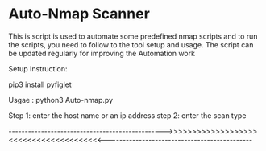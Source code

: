 # Auto-Nmap Scanner

This is script is used to automate some predefined nmap scripts and to run the scripts, you need to follow to the tool setup and usage.
The script can be updated regularly for improving the Automation work


Setup Instruction:

pip3 install pyfiglet



Usgae :
python3 Auto-nmap.py

Step 1: enter the host name or an ip address
step 2: enter the scan type



------------------------------------------------>>>>>>>>>>>>>>>>>>><<<<<<<<<<<<<<<<<<<<---------------------------------------------
